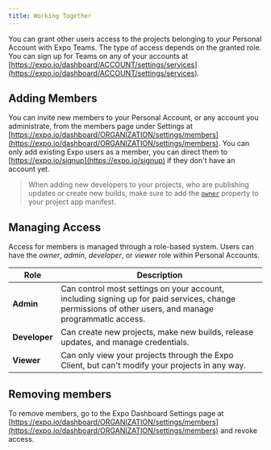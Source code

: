```yaml
---
title: Working Together
---
```


You can grant other users access to the projects belonging to your Personal Account with Expo Teams. The type of access depends on the granted role. You can sign up for Teams on any of your accounts at [https://expo.io/dashboard/ACCOUNT/settings/services](https://expo.io/dashboard/ACCOUNT/settings/services).

## Adding Members

You can invite new members to your Personal Account, or any account you administrate, from the members page under Settings at [https://expo.io/dashboard/ORGANIZATION/settings/members](https://expo.io/dashboard/ORGANIZATION/settings/members). You can only add existing Expo users as a member, you can direct them to [https://expo.io/signup](https://expo.io/signup) if they don't have an account yet.

> When adding new developers to your projects, who are publishing updates or create new builds, make sure to add the [`owner`](../../versions/latest/config/app/#owner) property to your project app manifest.

## Managing Access

Access for members is managed through a role-based system. Users can have the _owner_, _admin_, _developer_, or _viewer_ role within Personal Accounts.

| Role          | Description                                                                                                                                           |
| ------------- | ----------------------------------------------------------------------------------------------------------------------------------------------------- |
| **Admin**     | Can control most settings on your account, including signing up for paid services, change permissions of other users, and manage programmatic access. |
| **Developer** | Can create new projects, make new builds, release updates, and manage credentials.                                                                    |
| **Viewer**    | Can only view your projects through the Expo Client, but can't modify your projects in any way.                                                       |

## Removing members

To remove members, go to the Expo Dashboard Settings page at [https://expo.io/dashboard/ORGANIZATION/settings/members](https://expo.io/dashboard/ORGANIZATION/settings/members) and revoke access.
